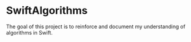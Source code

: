 # SwiftAlgorithms

The goal of this project is to reinforce and document my understanding of algorithms in Swift.
